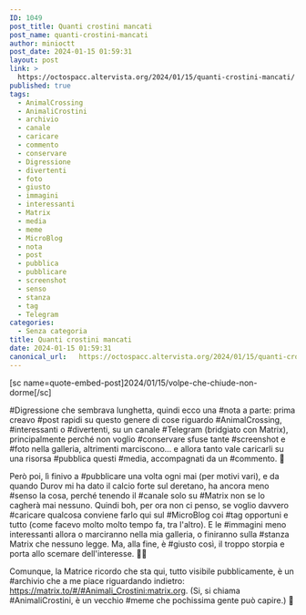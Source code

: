 ```yaml
---
ID: 1049
post_title: Quanti crostini mancati
post_name: quanti-crostini-mancati
author: minioctt
post_date: 2024-01-15 01:59:31
layout: post
link: >
  https://octospacc.altervista.org/2024/01/15/quanti-crostini-mancati/
published: true
tags:
  - AnimalCrossing
  - AnimaliCrostini
  - archivio
  - canale
  - caricare
  - commento
  - conservare
  - Digressione
  - divertenti
  - foto
  - giusto
  - immagini
  - interessanti
  - Matrix
  - media
  - meme
  - MicroBlog
  - nota
  - post
  - pubblica
  - pubblicare
  - screenshot
  - senso
  - stanza
  - tag
  - Telegram
categories:
  - Senza categoria
title: Quanti crostini mancati
date: 2024-01-15 01:59:31
canonical_url:   https://octospacc.altervista.org/2024/01/15/quanti-crostini-mancati/
---
```

<!-- wp:paragraph -->
<p>[sc name=quote-embed-post]2024/01/15/volpe-che-chiude-non-dorme[/sc]</p>
<!-- /wp:paragraph -->

<!-- wp:paragraph -->
<p>#Digressione che sembrava lunghetta, quindi ecco una #nota a parte: prima creavo #post rapidi su questo genere di cose riguardo #AnimalCrossing, #interessanti o #divertenti, su un canale #Telegram (bridgiato con Matrix), principalmente perché non voglio #conservare sfuse tante #screenshot e #foto nella galleria, altrimenti marciscono… e allora tanto vale caricarli su una risorsa #pubblica questi #media, accompagnati da un #commento. 🐧</p>
<!-- /wp:paragraph -->

<!-- wp:paragraph -->
<p>Però poi, lì finivo a #pubblicare una volta ogni mai (per motivi vari), e da quando Durov mi ha dato il calcio forte sul deretano, ha ancora meno #senso la cosa, perché tenendo il #canale solo su #Matrix non se lo cagherà mai nessuno. Quindi boh, per ora non ci penso, se voglio davvero #caricare qualcosa conviene farlo qui sul #MicroBlog coi #tag opportuni e tutto (come facevo molto molto tempo fa, tra l'altro). E le #immagini meno interessanti allora o marciranno nella mia galleria, o finiranno sulla #stanza Matrix che nessuno legge. Ma, alla fine, è #giusto così, il troppo storpia e porta allo scemare dell'interesse. 😮‍💨</p>
<!-- /wp:paragraph -->

<!-- wp:paragraph -->
<p>Comunque, la Matrice ricordo che sta qui, tutto visibile pubblicamente, è un #archivio che a me piace riguardando indietro: <a href="https://matrix.to/#/#Animali_Crostini:matrix.org">https://matrix.to/#/#Animali_Crostini:matrix.org</a>. (Si, si chiama #AnimaliCrostini, è un vecchio #meme che pochissima gente può capire.) 🍃</p>
<!-- /wp:paragraph -->